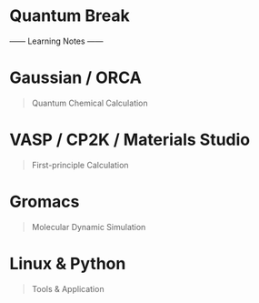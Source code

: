 # Quantum Break 
—— Learning Notes ——

# Gaussian / ORCA
> Quantum Chemical Calculation

# VASP / CP2K / Materials Studio
> First-principle Calculation

# Gromacs
> Molecular Dynamic Simulation

# Linux & Python
> Tools & Application

